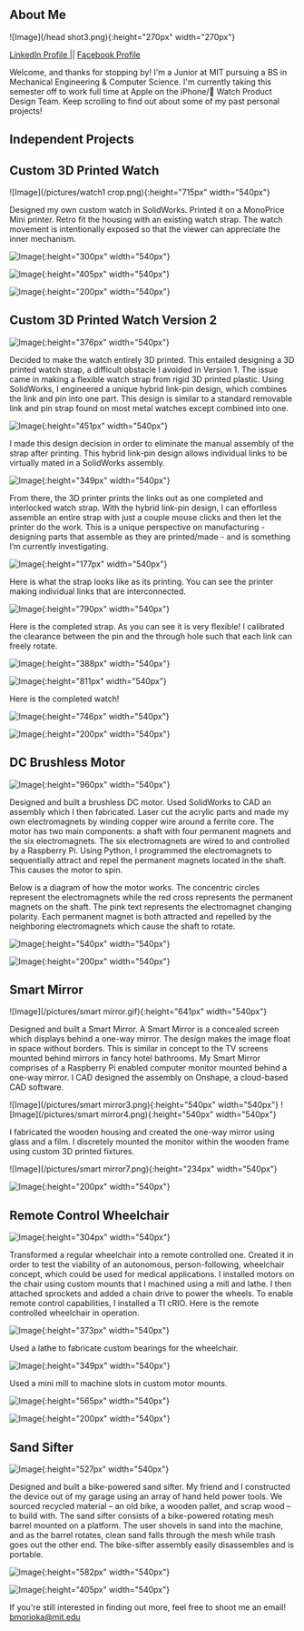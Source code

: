 ## About Me

![Image](/head shot3.png){:height="270px" width="270px"}

[LinkedIn Profile     ](https://www.linkedin.com/in/branden-morioka/) ||
[     Facebook Profile](https://www.facebook.com/branden.morioka)

Welcome, and thanks for stopping by! I'm a Junior at MIT pursuing a BS in Mechanical Engineering & Computer Science. I'm currently taking this semester off to work full time at Apple on the iPhone/ Watch Product Design Team. Keep scrolling to find out about some of my past personal projects! 

## Independent Projects

## Custom 3D Printed Watch

![Image](/pictures/watch1 crop.png){:height="715px" width="540px"}

Designed my own custom watch in SolidWorks. Printed it on a MonoPrice Mini printer. Retro fit the housing with an existing watch strap. The watch movement is intentionally exposed so that the viewer can appreciate the inner mechanism.  

![Image](/pictures/watch7.png){:height="300px" width="540px"}

![Image](/pictures/watch6.jpg){:height="405px" width="540px"}

![Image](/pictures/white.png){:height="200px" width="540px"}

## Custom 3D Printed Watch Version 2

![Image](/pictures/watch17.gif){:height="376px" width="540px"}

Decided to make the watch entirely 3D printed. This entailed designing a 3D printed watch strap, a difficult obstacle I avoided in Version 1. The issue came in making a flexible watch strap from rigid 3D printed plastic. Using SolidWorks, I engineered a unique hybrid link-pin design, which combines the link and pin into one part. This design is similar to a standard removable link and pin strap found on most metal watches except combined into one. 

![Image](/pictures/watch14.png){:height="451px" width="540px"}

I made this design decision in order to eliminate the manual assembly of the strap after printing. This hybrid link-pin design allows individual links to be virtually mated in a SolidWorks assembly. 

![Image](/pictures/watch13.png){:height="349px" width="540px"}

From there, the 3D printer prints the links out as one completed and interlocked watch strap. With the hybrid link-pin design, I can effortless assemble an entire strap with just a couple mouse clicks and then let the printer do the work. This is a unique perspective on manufacturing - designing parts that assemble as they are printed/made - and is something I’m currently investigating.  

![Image](/pictures/watch18.gif){:height="177px" width="540px"}

Here is what the strap looks like as its printing. You can see the printer making individual links that are interconnected.

![Image](/pictures/watch10.gif){:height="790px" width="540px"}

Here is the completed strap. As you can see it is very flexible! I calibrated the clearance between the pin and the through hole such that each link can freely rotate. 

![Image](/pictures/watch12.gif){:height="388px" width="540px"}

![Image](/pictures/watch11.gif){:height="811px" width="540px"}

Here is the completed watch!

![Image](/pictures/watch19.gif){:height="746px" width="540px"}

![Image](/pictures/white.png){:height="200px" width="540px"}

## DC Brushless Motor

![Image](/pictures/motor3.gif){:height="960px" width="540px"}

Designed and built a brushless DC motor. Used SolidWorks to CAD an assembly which I then fabricated. Laser cut the acrylic parts and made my own electromagnets by winding copper wire around a ferrite core. The motor has two main components: a shaft with four permanent magnets and the six electromagnets. The six electromagnets are wired to and controlled by a Raspberry Pi. Using Python, I programmed the electromagnets to sequentially attract and repel the permanent magnets located in the shaft. This causes the motor to spin. 

Below is a diagram of how the motor works. The concentric circles represent the electromagnets while the red cross represents the permanent magnets on the shaft. The pink text represents the electromagnet changing polarity. Each permanent magnet is both attracted and repelled by the neighboring electromagnets which cause the shaft to rotate.  

![Image](/pictures/motor.gif){:height="540px" width="540px"}

![Image](/pictures/white.png){:height="200px" width="540px"}

## Smart Mirror

![Image](/pictures/smart mirror.gif){:height="641px" width="540px"}

Designed and built a Smart Mirror. A Smart Mirror is a concealed screen which displays behind a one-way mirror. The design makes the image float in space without borders. This is similar in concept to the TV screens mounted behind mirrors in fancy hotel bathrooms. My Smart Mirror comprises of a Raspberry Pi enabled computer monitor mounted behind a one-way mirror. I CAD designed the assembly on Onshape, a cloud-based CAD software. 

![Image](/pictures/smart mirror3.png){:height="540px" width="540px"}
![Image](/pictures/smart mirror4.png){:height="540px" width="540px"}

I fabricated the wooden housing and created the one-way mirror using glass and a film. I discretely mounted the monitor within the wooden frame using custom 3D printed fixtures.

![Image](/pictures/smart mirror7.png){:height="234px" width="540px"}

![Image](/pictures/white.png){:height="200px" width="540px"}

## Remote Control Wheelchair

![Image](/pictures/wheelchair1.gif){:height="304px" width="540px"}

Transformed a regular wheelchair into a remote controlled one. Created it in order to test the viability of an autonomous, person-following, wheelchair concept, which could be used for medical applications. I installed motors on the chair using custom mounts that I machined using a mill and lathe. I then attached sprockets and added a chain drive to power the wheels. To enable remote control capabilities, I installed a TI cRIO. Here is the remote controlled wheelchair in operation. 

![Image](/pictures/wheelchair2.gif){:height="373px" width="540px"}

Used a lathe to fabricate custom bearings for the wheelchair.

![Image](/pictures/wheelchair3.png){:height="349px" width="540px"}

Used a mini mill to machine slots in custom motor mounts.

![Image](/pictures/wheelchair4.png){:height="565px" width="540px"}

![Image](/pictures/white.png){:height="200px" width="540px"}

## Sand Sifter

![Image](/pictures/Sandsifter.gif){:height="527px" width="540px"}

Designed and built a bike-powered sand sifter. My friend and I constructed the device out of my garage using an array of hand held power tools. We sourced recycled material – an old bike, a wooden pallet, and scrap wood – to build with. The sand sifter consists of a bike-powered rotating mesh barrel mounted on a platform. The user shovels in sand into the machine, and as the barrel rotates, clean sand falls through the mesh while trash goes out the other end. The bike-sifter assembly easily disassembles and is portable.  

![Image](/pictures/sandsifter2.JPG){:height="582px" width="540px"}

![Image](/pictures/sandsifter4.JPG){:height="405px" width="540px"}

If you're still interested in finding out more, feel free to shoot me an email! bmorioka@mit.edu
